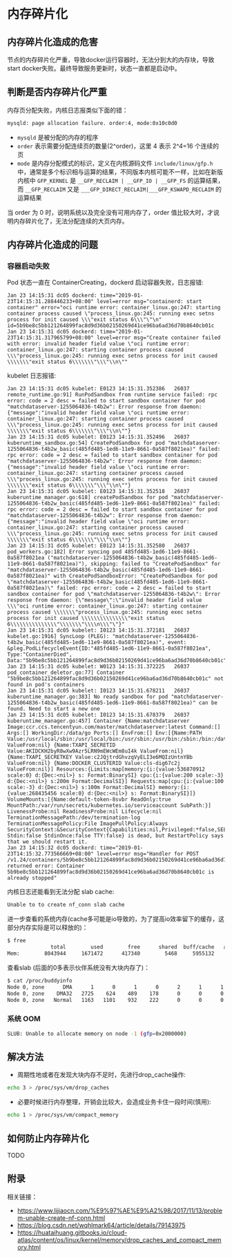 # 内存碎片化

## 内存碎片化造成的危害

节点的内存碎片化严重，导致docker运行容器时，无法分到大的内存块，导致start docker失败。最终导致服务更新时，状态一直都是启动中。

## 判断是否内存碎片化严重

内存页分配失败，内核日志报类似下面的错：

``` bash
mysqld: page allocation failure. order:4, mode:0x10c0d0
```

- `mysqld` 是被分配的内存的程序
- `order` 表示需要分配连续页的数量(2^order)，这里 4 表示 2^4=16 个连续的页
- `mode` 是内存分配模式的标识，定义在内核源码文件 `include/linux/gfp.h` 中，通常是多个标识相与运算的结果，不同版本内核可能不一样，比如在新版内核中 `GFP_KERNEL` 是 `__GFP_RECLAIM | __GFP_IO | __GFP_FS` 的运算结果，而 `__GFP_RECLAIM` 又是 `___GFP_DIRECT_RECLAIM|___GFP_KSWAPD_RECLAIM` 的运算结果

当 order 为 0 时，说明系统以及完全没有可用内存了，order 值比较大时，才说明内存碎片化了，无法分配连续的大页内存。

## 内存碎片化造成的问题

### 容器启动失败

Pod 状态一直在 ContainerCreating，dockerd 启动容器失败，日志报错:

``` log
Jan 23 14:15:31 dc05 dockerd: time="2019-01-23T14:15:31.288446233+08:00" level=error msg="containerd: start container" error="oci runtime error: container_linux.go:247: starting container process caused \"process_linux.go:245: running exec setns process for init caused \\\"exit status 6\\\"\"\n" id=5b9be8c5bb121264899fac8d9d36b02150269d41ce96ba6ad36d70b8640cb01c
Jan 23 14:15:31 dc05 dockerd: time="2019-01-23T14:15:31.317965799+08:00" level=error msg="Create container failed with error: invalid header field value \"oci runtime error: container_linux.go:247: starting container process caused \\\"process_linux.go:245: running exec setns process for init caused \\\\\\\"exit status 6\\\\\\\"\\\"\\n\""
```

kubelet 日志报错:

``` log
Jan 23 14:15:31 dc05 kubelet: E0123 14:15:31.352386   26037 remote_runtime.go:91] RunPodSandbox from runtime service failed: rpc error: code = 2 desc = failed to start sandbox container for pod "matchdataserver-1255064836-t4b2w": Error response from daemon: {"message":"invalid header field value \"oci runtime error: container_linux.go:247: starting container process caused \\\"process_linux.go:245: running exec setns process for init caused \\\\\\\"exit status 6\\\\\\\"\\\"\\n\""}
Jan 23 14:15:31 dc05 kubelet: E0123 14:15:31.352496   26037 kuberuntime_sandbox.go:54] CreatePodSandbox for pod "matchdataserver-1255064836-t4b2w_basic(485fd485-1ed6-11e9-8661-0a587f8021ea)" failed: rpc error: code = 2 desc = failed to start sandbox container for pod "matchdataserver-1255064836-t4b2w": Error response from daemon: {"message":"invalid header field value \"oci runtime error: container_linux.go:247: starting container process caused \\\"process_linux.go:245: running exec setns process for init caused \\\\\\\"exit status 6\\\\\\\"\\\"\\n\""}
Jan 23 14:15:31 dc05 kubelet: E0123 14:15:31.352518   26037 kuberuntime_manager.go:618] createPodSandbox for pod "matchdataserver-1255064836-t4b2w_basic(485fd485-1ed6-11e9-8661-0a587f8021ea)" failed: rpc error: code = 2 desc = failed to start sandbox container for pod "matchdataserver-1255064836-t4b2w": Error response from daemon: {"message":"invalid header field value \"oci runtime error: container_linux.go:247: starting container process caused \\\"process_linux.go:245: running exec setns process for init caused \\\\\\\"exit status 6\\\\\\\"\\\"\\n\""}
Jan 23 14:15:31 dc05 kubelet: E0123 14:15:31.352580   26037 pod_workers.go:182] Error syncing pod 485fd485-1ed6-11e9-8661-0a587f8021ea ("matchdataserver-1255064836-t4b2w_basic(485fd485-1ed6-11e9-8661-0a587f8021ea)"), skipping: failed to "CreatePodSandbox" for "matchdataserver-1255064836-t4b2w_basic(485fd485-1ed6-11e9-8661-0a587f8021ea)" with CreatePodSandboxError: "CreatePodSandbox for pod \"matchdataserver-1255064836-t4b2w_basic(485fd485-1ed6-11e9-8661-0a587f8021ea)\" failed: rpc error: code = 2 desc = failed to start sandbox container for pod \"matchdataserver-1255064836-t4b2w\": Error response from daemon: {\"message\":\"invalid header field value \\\"oci runtime error: container_linux.go:247: starting container process caused \\\\\\\"process_linux.go:245: running exec setns process for init caused \\\\\\\\\\\\\\\"exit status 6\\\\\\\\\\\\\\\"\\\\\\\"\\\\n\\\"\"}"
Jan 23 14:15:31 dc05 kubelet: I0123 14:15:31.372181   26037 kubelet.go:1916] SyncLoop (PLEG): "matchdataserver-1255064836-t4b2w_basic(485fd485-1ed6-11e9-8661-0a587f8021ea)", event: &pleg.PodLifecycleEvent{ID:"485fd485-1ed6-11e9-8661-0a587f8021ea", Type:"ContainerDied", Data:"5b9be8c5bb121264899fac8d9d36b02150269d41ce96ba6ad36d70b8640cb01c"}
Jan 23 14:15:31 dc05 kubelet: W0123 14:15:31.372225   26037 pod_container_deletor.go:77] Container "5b9be8c5bb121264899fac8d9d36b02150269d41ce96ba6ad36d70b8640cb01c" not found in pod's containers
Jan 23 14:15:31 dc05 kubelet: I0123 14:15:31.678211   26037 kuberuntime_manager.go:383] No ready sandbox for pod "matchdataserver-1255064836-t4b2w_basic(485fd485-1ed6-11e9-8661-0a587f8021ea)" can be found. Need to start a new one
Jan 23 14:15:31 dc05 kubelet: I0123 14:15:31.678379   26037 kuberuntime_manager.go:457] Container {Name:matchdataserver Image:ccr.ccs.tencentyun.com/master/matchdataserver:latest Command:[] Args:[] WorkingDir:/data/go Ports:[] EnvFrom:[] Env:[{Name:PATH Value:/usr/local/sbin:/usr/local/bin:/usr/sbin:/usr/bin:/sbin:/bin:/data/go ValueFrom:nil} {Name:TXAPI_SECRETID Value:AKIDCKH2byR8wXw9Azr5LRN9mEWcWEm8uI4k ValueFrom:nil} {Name:TXAPI_SECRETKEY Value:c2JQjtrdGhvzqVyELI3e6MQIzUntnYBb ValueFrom:nil} {Name:DOCKER_CLUSTERID Value:cls-dig67c2j ValueFrom:nil}] Resources:{Limits:map[memory:{i:{value:536870912 scale:0} d:{Dec:<nil>} s: Format:BinarySI} cpu:{i:{value:200 scale:-3} d:{Dec:<nil>} s:200m Format:DecimalSI}] Requests:map[cpu:{i:{value:100 scale:-3} d:{Dec:<nil>} s:100m Format:DecimalSI} memory:{i:{value:268435456 scale:0} d:{Dec:<nil>} s: Format:BinarySI}]} VolumeMounts:[{Name:default-token-8svbr ReadOnly:true MountPath:/var/run/secrets/kubernetes.io/serviceaccount SubPath:}] LivenessProbe:nil ReadinessProbe:nil Lifecycle:nil TerminationMessagePath:/dev/termination-log TerminationMessagePolicy:File ImagePullPolicy:Always SecurityContext:&SecurityContext{Capabilities:nil,Privileged:*false,SELinuxOptions:nil,RunAsUser:nil,RunAsNonRoot:nil,ReadOnlyRootFilesystem:nil,} Stdin:false StdinOnce:false TTY:false} is dead, but RestartPolicy says that we should restart it.
Jan 23 14:15:32 dc05 dockerd: time="2019-01-23T14:15:32.773566669+08:00" level=error msg="Handler for POST /v1.24/containers/5b9be8c5bb121264899fac8d9d36b02150269d41ce96ba6ad36d70b8640cb01c/stop returned error: Container 5b9be8c5bb121264899fac8d9d36b02150269d41ce96ba6ad36d70b8640cb01c is already stopped"
```

内核日志还能看到无法分配 slab cache:

``` bash
Unable to to create nf_conn slab cache
```

进一步查看的系统内存(cache多可能是io导致的，为了提高io效率留下的缓存，这部分内存实际是可以释放的)：

``` bash
$ free
              total        used        free      shared  buff/cache   available
Mem:        8043944     1671472      417340        5468     5955132     5676872
```

查看slab (后面的0多表示伙伴系统没有大块内存了)：

``` bash
$ cat /proc/buddyinfo
Node 0, zone      DMA      1      0      1      0      2      1      1      0      1      1      3
Node 0, zone    DMA32   2725    624    489    178      0      0      0      0      0      0      0
Node 0, zone   Normal   1163   1101    932    222      0      0      0      0      0      0      0
```

### 系统 OOM

``` bash
SLUB: Unable to allocate memory on node -1 (gfp=0x2000000)
```

## 解决方法

- 周期性地或者在发现大块内存不足时，先进行drop_cache操作:

``` bash
echo 3 > /proc/sys/vm/drop_caches
```

- 必要时候进行内存整理，开销会比较大，会造成业务卡住一段时间(慎用):

``` bash
echo 1 > /proc/sys/vm/compact_memory
```

## 如何防止内存碎片化

TODO

## 附录

相关链接：

- https://www.lijiaocn.com/%E9%97%AE%E9%A2%98/2017/11/13/problem-unable-create-nf-conn.html
- https://blog.csdn.net/wqhlmark64/article/details/79143975
- https://huataihuang.gitbooks.io/cloud-atlas/content/os/linux/kernel/memory/drop_caches_and_compact_memory.html
